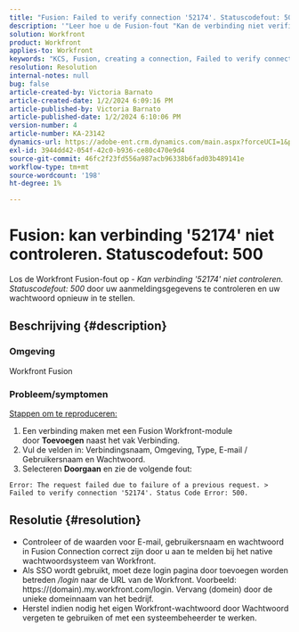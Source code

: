 ```yaml
---
title: "Fusion: Failed to verify connection '52174'. Statuscodefout: 500"
description: '"Leer hoe u de Fusion-fout "Kan de verbinding niet verifiëren ''52174'' kunt oplossen. Statuscodefout: 500"".'
solution: Workfront
product: Workfront
applies-to: Workfront
keywords: "KCS, Fusion, creating a connection, Failed to verify connection '52174'. Statuscodefout: 500, Fout, Adobe Workfront, Fusion, Problemen oplossen"
resolution: Resolution
internal-notes: null
bug: false
article-created-by: Victoria Barnato
article-created-date: 1/2/2024 6:09:16 PM
article-published-by: Victoria Barnato
article-published-date: 1/2/2024 6:10:06 PM
version-number: 4
article-number: KA-23142
dynamics-url: https://adobe-ent.crm.dynamics.com/main.aspx?forceUCI=1&pagetype=entityrecord&etn=knowledgearticle&id=1faec205-9aa9-ee11-be37-6045bd006b25
exl-id: 3944dd42-054f-42c0-b936-ce80c470e9d4
source-git-commit: 46fc2f23fd556a987acb96338b6fad03b489141e
workflow-type: tm+mt
source-wordcount: '198'
ht-degree: 1%

---
```


# Fusion: kan verbinding &#39;52174&#39; niet controleren. Statuscodefout: 500


Los de Workfront Fusion-fout op - *Kan verbinding &#39;52174&#39; niet controleren. Statuscodefout: 500* door uw aanmeldingsgegevens te controleren en uw wachtwoord opnieuw in te stellen.

## Beschrijving {#description}


### Omgeving

Workfront Fusion

### Probleem/symptomen

<u>Stappen om te reproduceren:</u>

1. Een verbinding maken met een Fusion Workfront-module door <b>Toevoegen</b> naast het vak Verbinding.
2. Vul de velden in: Verbindingsnaam, Omgeving, Type, E-mail / Gebruikersnaam en Wachtwoord.
3. Selecteren <b>Doorgaan</b> en zie de volgende fout:



```
Error: The request failed due to failure of a previous request. > Failed to verify connection '52174'. Status Code Error: 500.
```



## Resolutie {#resolution}


- Controleer of de waarden voor E-mail, gebruikersnaam en wachtwoord in Fusion Connection correct zijn door u aan te melden bij het native wachtwoordsysteem van Workfront.
- Als SSO wordt gebruikt, moet deze login pagina door toevoegen worden betreden */login* naar de URL van de Workfront. Voorbeeld: https://(domain).my.workfront.com/login. Vervang (domein) door de unieke domeinnaam van het bedrijf.
- Herstel indien nodig het eigen Workfront-wachtwoord door Wachtwoord vergeten te gebruiken of met een systeembeheerder te werken.
